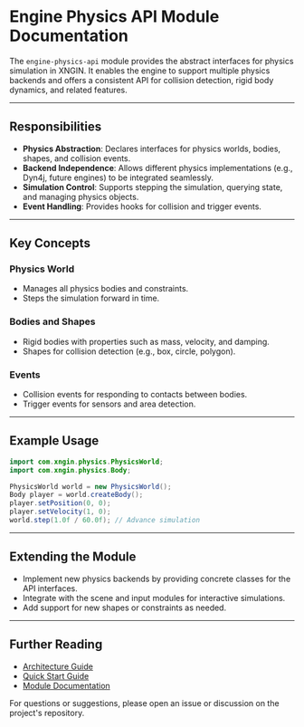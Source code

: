 # Engine Physics API Module Documentation

The `engine-physics-api` module provides the abstract interfaces for physics simulation in XNGIN. It enables the engine to support multiple physics backends and offers a consistent API for collision detection, rigid body dynamics, and related features.

---

## Responsibilities

- **Physics Abstraction**: Declares interfaces for physics worlds, bodies, shapes, and collision events.
- **Backend Independence**: Allows different physics implementations (e.g., Dyn4j, future engines) to be integrated seamlessly.
- **Simulation Control**: Supports stepping the simulation, querying state, and managing physics objects.
- **Event Handling**: Provides hooks for collision and trigger events.

---

## Key Concepts

### Physics World
- Manages all physics bodies and constraints.
- Steps the simulation forward in time.

### Bodies and Shapes
- Rigid bodies with properties such as mass, velocity, and damping.
- Shapes for collision detection (e.g., box, circle, polygon).

### Events
- Collision events for responding to contacts between bodies.
- Trigger events for sensors and area detection.

---

## Example Usage

```java
import com.xngin.physics.PhysicsWorld;
import com.xngin.physics.Body;

PhysicsWorld world = new PhysicsWorld();
Body player = world.createBody();
player.setPosition(0, 0);
player.setVelocity(1, 0);
world.step(1.0f / 60.0f); // Advance simulation
```

---

## Extending the Module

- Implement new physics backends by providing concrete classes for the API interfaces.
- Integrate with the scene and input modules for interactive simulations.
- Add support for new shapes or constraints as needed.

---

## Further Reading

- [Architecture Guide](architecture.md)
- [Quick Start Guide](quickstart.md)
- [Module Documentation](.)

For questions or suggestions, please open an issue or discussion on the project's repository.

